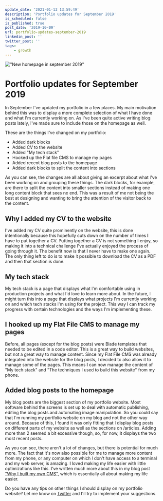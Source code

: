 ```yaml
---
update_date: '2021-01-13 13:59:49'
description: 'Portfolio updates for September 2019'
is_scheduled: false
is_published: true
post_date: '2019-10-09'
url: portfolio-updates-september-2019
linkedin_post: ''
twitter_post: ''
tags:
    - growth
---
```

!["New homepage in september 2019"](/images/articles/new-homepage-in-september-2019.png)
# Portfolio updates for September 2019

In September I've updated my portfolio in a few places. My main motivation behind this was to display a more complete selection of what I have done and what I'm currently working on. As I've been quite active writing blog posts lately, I've made sure to include those on the homepage as well. 

These are the things I've changed on my portfolio:
- Added dark blocks
- Added CV to the website
- Added "My tech stack"
- Hooked up the Flat file CMS to manage my pages
- Added recent blog posts to the homepage
- Added dark blocks to split the content into sections

As you can see, the changes are all about giving an excerpt about what I've been working on and grouping these things. The dark blocks, for example, are there to split the content into smaller sections instead of making one long content block that sees no end. This was a result of me not being the best at designing and wanting to bring the attention of the visitor back to the content.

## Why I added my CV to the website
I've added my CV quite prominently on the website, this is done intentionally because this hopefully cuts down on the number of times I have to put together a CV. Putting together a CV is not something I enjoy, so making it into a technical challenge I've actually enjoyed the process of going through it. The benefit now is that I never have to make one again. The only thing left to do is to make it possible to download the CV as a PDF and then that section is done.

## My tech stack
My tech stack is a page that displays what I'm comfortable using in production projects and what I'd love to learn more about. In the future, I might turn this into a page that displays what projects I'm currently working on and which tech stacks I'm using for the project. This way I can track my progress with certain technologies and the ways I'm implementing these. 

## I hooked up my Flat File CMS to manage my pages
Before, all pages (except for the blog posts) were Blade templates that needed to be edited in a code editor. This is a great way to build websites, but not a great way to manage content. Since my Flat File CMS was already integrated into the website for the blog posts, I decided to also allow it to manage some of the pages. This means I can now manage the content of "My tech stack" and  "The techniques I used to build this website" from my phone.

## Added blog posts to the homepage
My blog posts are the biggest section of my portfolio website. Most software behind the screens is set up to deal with automatic publishing, editing the blog posts and automating image manipulation. So you could say that I'm running my portfolio website on my blog and not the other way around. Because of this, I found it was only fitting that I display blog posts on different parts of my website as well as the sections on /articles. Adding more than 2 seemed a bit excessive though, so, for now, it displays the two most recent posts.

As you can see, there aren't a lot of changes, but there is potential for much more. The fact that it's now also possible for me to manage more content from my phone, or any computer on which I don't have access to a terminal and my web server, is amazing. I loved making my life easier with little optimizations like this. I've written much more about this in my blog post ["Why I built my own CMS"](/articles/why-built-my-own-cms), which is essentially all about making my life easier.

Do you have any tips on other things I should display on my portfolio website? Let me know on [Twitter](https://twitter.com/RJElsinga) and I'll try to implement your suggestions.